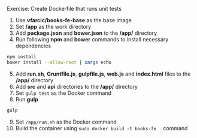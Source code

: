Exercise: Create Dockerfile that runs unit tests

1. Use **vfarcic/books-fe-base** as the base image
2. Set **/app** as the work directory
3. Add **package.json** and **bower.json** to the **/app/** directory
4. Run following **npm** and **bower** commands to install necessary dependencies
```bash
npm install
bower install --allow-root | xargs echo
```
5. Add **run.sh**, **Gruntfile.js**, **gulpfile.js**, **web.js** and **index.html** files to the **/app/** directory
6. Add **src** and **api** directories to the **/app/** directory
7. Set `gulp test` as the Docker command
8. Run **gulp**
```bash
gulp
```
9. Set `/app/run.sh` as the Docker command
10. Build the container using `sudo docker build -t books-fe .` command
